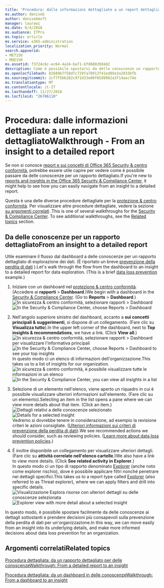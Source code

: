 ```yaml
---
title: 'Procedura: dalle informazioni dettagliate a un report dettagliato'
ms.author: deniseb
author: denisebmsft
manager: laurawi
ms.date: 6/4/2018
ms.audience: ITPro
ms.topic: article
ms.service: o365-administration
localization_priority: Normal
search.appverid:
- MET150
- MOE150
ms.assetid: f3724c6c-ec64-4a24-ba71-bfd68020d4d2
description: Come è possibile spostarsi da delle conoscenze un rapporto dettagliato per la protezione &amp; centro conformità attraverso un esempio di prevenzione della perdita di dati.
ms.openlocfilehash: 82689b7f58dfc729fa78912f41ed89a3a2933bfb
ms.sourcegitcommit: 2cf7f5bb282c971d33e00f65d9982a3f14aec74e
ms.translationtype: MT
ms.contentlocale: it-IT
ms.lasthandoff: 11/27/2018
ms.locfileid: "26706110"
---
```

# <a name="walkthrough---from-an-insight-to-a-detailed-report"></a><span data-ttu-id="2a056-103">Procedura: dalle informazioni dettagliate a un report dettagliato</span><span class="sxs-lookup"><span data-stu-id="2a056-103">Walkthrough - From an insight to a detailed report</span></span>

<span data-ttu-id="2a056-104">Se non si conosce [report e sui concetti di Office 365 Security &amp; centro conformità](reports-and-insights-in-security-and-compliance.md), potrebbe essere utile capire per vedere come è possibile passare da delle conoscenze per un rapporto dettagliato.</span><span class="sxs-lookup"><span data-stu-id="2a056-104">If you're new to [reports and insights in the Office 365 Security &amp; Compliance Center](reports-and-insights-in-security-and-compliance.md), it might help to see how you can easily navigate from an insight to a detailed report.</span></span> 
  
<span data-ttu-id="2a056-p101">Questa è una delle diverse procedure dettagliate per la [protezione &amp; centro conformità](https://security.microsoft.com). Per visualizzare altre procedure dettagliate, vedere la sezione [su argomenti correlati](#related-topics) .</span><span class="sxs-lookup"><span data-stu-id="2a056-p101">This is one of several walkthroughs for the [Security &amp; Compliance Center](https://security.microsoft.com). To see additional walkthroughs, see the [Related topics](#related-topics) section.</span></span> 
  
## <a name="from-an-insight-to-a-detailed-report"></a><span data-ttu-id="2a056-107">Da delle conoscenze per un rapporto dettagliato</span><span class="sxs-lookup"><span data-stu-id="2a056-107">From an insight to a detailed report</span></span>

<span data-ttu-id="2a056-p102">Utile esaminare il flusso dal dashboard a delle conoscenze per un rapporto dettagliato di esplorazione dei dati. (È riportato un breve [prevenzione della perdita di dati](data-loss-prevention-policies.md) ).</span><span class="sxs-lookup"><span data-stu-id="2a056-p102">Let's walk through the flow from the dashboard to an insight to a detailed report for data exploration. (This is a brief [data loss prevention](data-loss-prevention-policies.md) example.)</span></span> 
  
1. <span data-ttu-id="2a056-p103">Iniziare con un dashboard nel [protezione &amp; centro conformità](https://security.microsoft.com). (Accedere ai **rapporti** \> **Dashboard**.)</span><span class="sxs-lookup"><span data-stu-id="2a056-p103">We begin with a dashboard in the [Security &amp; Compliance Center](https://security.microsoft.com). (Go to **Reports** \> **Dashboard**.)</span></span><br/><span data-ttu-id="2a056-112">![In sicurezza &amp; centro conformità, selezionare rapporti \> Dashboard](media/2a668c3d-3fa3-4e37-8149-46989b33ae8c.png)</span><span class="sxs-lookup"><span data-stu-id="2a056-112">![In the Security &amp; Compliance Center, choose Reports \> Dashboard](media/2a668c3d-3fa3-4e37-8149-46989b33ae8c.png)</span></span>
  
2. <span data-ttu-id="2a056-p104">Nell'angolo superiore sinistro del dashboard, accanto a **sui concetti principali &amp; suggerimenti**, si dispone di un collegamento. (Fare clic su **Visualizza tutto**).</span><span class="sxs-lookup"><span data-stu-id="2a056-p104">In the upper left corner of the dashboard, next to **Top insights &amp; recommendations**, we have a link. (Click **View all**.)</span></span><br/><span data-ttu-id="2a056-115">![In sicurezza &amp; centro conformità, selezionare rapporti \> Dashboard per visualizzare l'informativa principali](media/9bb64e11-494f-40a4-ab3d-8d3c7789f300.png)</span><span class="sxs-lookup"><span data-stu-id="2a056-115">![In the Security &amp; Compliance Center, choose Reports \> Dashboard to see your top insights](media/9bb64e11-494f-40a4-ab3d-8d3c7789f300.png)</span></span><br/><span data-ttu-id="2a056-116">In questo modo ci un elenco di informazioni dell'organizzazione.</span><span class="sxs-lookup"><span data-stu-id="2a056-116">This takes us to a list of insights for our organization.</span></span><br/><span data-ttu-id="2a056-117">![In sicurezza &amp; centro conformità, è possibile visualizzare tutte le informazioni in un elenco](media/1289af77-bf5a-444a-97a1-03d8a83f75a9.png)</span><span class="sxs-lookup"><span data-stu-id="2a056-117">![In the Security &amp; Compliance Center, you can view all insights in a list](media/1289af77-bf5a-444a-97a1-03d8a83f75a9.png)</span></span>
  
3. <span data-ttu-id="2a056-p105">Selezione di un elemento nell'elenco, viene aperto un riquadro in cui è possibile visualizzare ulteriori informazioni sull'elemento. (Fare clic su un elemento).</span><span class="sxs-lookup"><span data-stu-id="2a056-p105">Selecting an item in the list opens a pane where we can view more details about that item. (Click an item.)</span></span><br/><span data-ttu-id="2a056-120">![Dettagli relativi a delle conoscenze selezionato](media/dcbb389f-23b0-4031-b789-4a49068af85a.png)</span><span class="sxs-lookup"><span data-stu-id="2a056-120">![Details for a selected insight](media/dcbb389f-23b0-4031-b789-4a49068af85a.png)</span></span><br/><span data-ttu-id="2a056-p106">Vedremo si dovrebbe tenere in considerazione, ad esempio la revisione criteri le azioni consigliate. ([Ulteriori informazioni sui criteri di prevenzione della perdita di dati](data-loss-prevention-policies.md)).</span><span class="sxs-lookup"><span data-stu-id="2a056-p106">We see recommended actions we should consider, such as reviewing policies. ([Learn more about data loss prevention policies](data-loss-prevention-policies.md).)</span></span>
    
4. <span data-ttu-id="2a056-p107">È inoltre disponibile un collegamento per visualizzare ulteriori dettagli. (Fare clic su **attività correlate nell'elenco cartelle**.)</span><span class="sxs-lookup"><span data-stu-id="2a056-p107">We also have a link to view more details. (Click **See related activity in Explorer**.)</span></span><br/><span data-ttu-id="2a056-125">In questo modo ci un tipo di rapporto denominato [Explorer](use-explorer-in-security-and-compliance.md) (anche noto come explorer rischio), dove è possibile applicare filtri nonché penetrare nei dettagli specifici.</span><span class="sxs-lookup"><span data-stu-id="2a056-125">This takes us to a report type called [Explorer](use-explorer-in-security-and-compliance.md) (also referred to as Threat explorer), where we can apply filters and drill into specific details.</span></span><br/><span data-ttu-id="2a056-126">![Visualizzazione Esplora risorse con ulteriori dettagli su delle conoscenze selezionata](media/3ad15b15-7158-44b7-beda-013351bd868e.png)</span><span class="sxs-lookup"><span data-stu-id="2a056-126">![Explorer view with more detail about a selected insight](media/3ad15b15-7158-44b7-beda-013351bd868e.png)</span></span>
  
<span data-ttu-id="2a056-127">In questo modo, è possibile spostare facilmente da delle conoscenze ai dettagli sottostanti e prendere decisioni più consapevoli sulla prevenzione della perdita di dati per un'organizzazione.</span><span class="sxs-lookup"><span data-stu-id="2a056-127">In this way, we can move easily from an insight into its underlying details, and make more informed decisions about data loss prevention for an organization.</span></span>
  
## <a name="related-topics"></a><span data-ttu-id="2a056-128">Argomenti correlati</span><span class="sxs-lookup"><span data-stu-id="2a056-128">Related topics</span></span>

[<span data-ttu-id="2a056-129">Procedura dettagliata: da un rapporto dettagliato per delle conoscenze</span><span class="sxs-lookup"><span data-stu-id="2a056-129">Walkthrough: From a detailed report to an insight</span></span>](from-a-detailed-report-to-an-insight.md)
  
[<span data-ttu-id="2a056-130">Procedura dettagliata: da un dashboard in delle conoscenze</span><span class="sxs-lookup"><span data-stu-id="2a056-130">Walkthrough: From a dashboard to an insight</span></span>](from-a-dashboard-to-an-insight.md)
  


